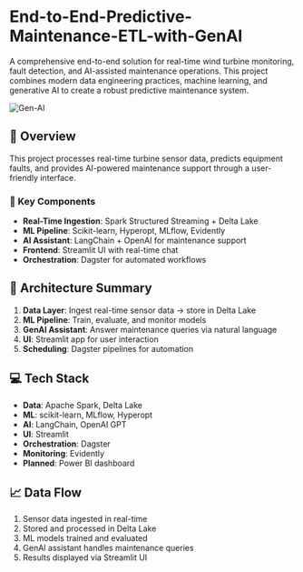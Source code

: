 # End-to-End-Predictive-Maintenance-ETL-with-GenAI

A comprehensive end-to-end solution for real-time wind turbine monitoring, fault detection, and AI-assisted maintenance operations. This project combines modern data engineering practices, machine learning, and generative AI to create a robust predictive maintenance system.

![Gen-AI](./images/GenAI.png)

## 🚀 Overview

This project processes real-time turbine sensor data, predicts equipment faults, and provides AI-powered maintenance support through a user-friendly interface.

### 🔧 Key Components

- **Real-Time Ingestion**: Spark Structured Streaming + Delta Lake  
- **ML Pipeline**: Scikit-learn, Hyperopt, MLflow, Evidently  
- **AI Assistant**: LangChain + OpenAI for maintenance support  
- **Frontend**: Streamlit UI with real-time chat  
- **Orchestration**: Dagster for automated workflows  

## 🧱 Architecture Summary

1. **Data Layer**: Ingest real-time sensor data → store in Delta Lake  
2. **ML Pipeline**: Train, evaluate, and monitor models  
3. **GenAI Assistant**: Answer maintenance queries via natural language  
4. **UI**: Streamlit app for user interaction  
5. **Scheduling**: Dagster pipelines for automation  

## 💻 Tech Stack

- **Data**: Apache Spark, Delta Lake  
- **ML**: scikit-learn, MLflow, Hyperopt  
- **AI**: LangChain, OpenAI GPT  
- **UI**: Streamlit  
- **Orchestration**: Dagster  
- **Monitoring**: Evidently  
- **Planned**: Power BI dashboard  

## 📈 Data Flow

1. Sensor data ingested in real-time  
2. Stored and processed in Delta Lake  
3. ML models trained and evaluated  
4. GenAI assistant handles maintenance queries  
5. Results displayed via Streamlit UI  

